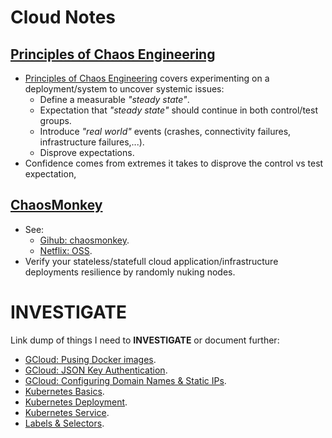 Cloud Notes
===========

[Principles of Chaos Engineering]
---------------------------------

* [Principles of Chaos Engineering] covers experimenting on a deployment/system
  to uncover systemic issues:
    * Define a measurable _"steady state"_.
	* Expectation that _"steady state"_ should continue in both control/test
      groups.
	* Introduce _"real world"_ events (crashes, connectivity failures,
      infrastructure failures,...).
	* Disprove expectations.
* Confidence comes from extremes it takes to disprove the control vs test
  expectation,

[ChaosMonkey]
-------------

* See:
    * [Gihub: chaosmonkey].
	* [Netflix: OSS].
* Verify your stateless/statefull cloud application/infrastructure deployments
  resilience by randomly nuking nodes.

INVESTIGATE
===========

Link dump of things I need to **INVESTIGATE** or document further:

* [GCloud: Pusing Docker images].
* [GCloud: JSON Key Authentication].
* [GCloud: Configuring Domain Names & Static IPs].
* [Kubernetes Basics].
* [Kubernetes Deployment].
* [Kubernetes Service].
* [Labels & Selectors].



[Principles of Chaos Engineering]: http://principlesofchaos.org

[ChaosMonkey]: https://netflix.github.io/chaosmonkey/
[Gihub: chaosmonkey]: https://github.com/netflix/chaosmonkey
[Netflix: OSS]: https://netflix.github.io

[GCloud: Pusing Docker images]: https://cloud.google.com/container-registry/docs/pushing-and-pulling
[GCloud: JSON Key Authentication]: https://cloud.google.com/container-registry/docs/advanced-authentication#using_a_json_key_file
[GCloud: Configuring Domain Names & Static IPs]: https://cloud.google.com/kubernetes-engine/docs/tutorials/configuring-domain-name-static-ip#step_2a_using_a_service
[Kubernetes Basics]: https://kubernetes.io/docs/tutorials/kubernetes-basics/
[Kubernetes Deployment]: https://kubernetes.io/docs/concepts/workloads/controllers/deployment/
[Kubernetes Service]: https://kubernetes.io/docs/concepts/services-networking/service/
[Labels & Selectors]: https://kubernetes.io/docs/concepts/overview/working-with-objects/labels/
